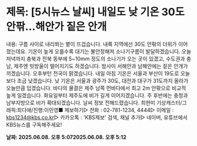 # **제목: [5시뉴스 날씨] 내일도 낮 기온 30도 안팎…해안가 짙은 안개**

  내용: 구름 사이로  내리쬐는 볕이 뜨겁습니다. 내륙 지역에선  30도 안팎의 더위가 이어졌는데요. 기온이 높게 오를수록  대기는 불안정해져 소나기구름이  발달하겠습니다. 오늘 저녁까지 충북과 전북 동부에 5~10mm 정도의 소나기가 오는 곳이 있겠고,  수도권과 충남, 제주엔  빗방울이 떨어지기도 하겠습니다. 밤사이 서해안과  남해안에는 짙은 안개가 끼겠습니다. 오후부턴  전국이 맑겠습니다. 내일 아침 기온은  서울과 부산이 19도로  오늘보다 조금 낮겠습니다. 낮 기온은  서울과 광주가 30도,  대전과 대구가 31도까지 올라가  오늘만큼 덥겠습니다. 바다의 물결은  제주 남쪽 먼바다에서  최고 2m 안팎으로 비교적  높게 일겠습니다. 화요일부터 제주도에 비가 길게 이어지겠습니다. 주 후반에는 충청과 남부지방으로 비가 확대되겠습니다. 날씨 정보 전해드렸습니다. 최현미 기상캐스터/그래픽:최다애/진행:이민영■ 제보하기▷ 전화 : 02-781-1234, 4444▷ 이메일 : kbs1234@kbs.co.kr▷ 카카오톡 : 'KBS제보' 검색, 채널 추가▷ 네이버, 유튜브에서 KBS뉴스를 구독해주세요!

  **날짜: 2025.06.08. 오후 5:072025.06.08. 오후 5:12**